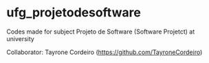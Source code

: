 # ufg_projetodesoftware

Codes made for subject Projeto de Software (Software Projetct) at university

Collaborator: Tayrone Cordeiro
(https://github.com/TayroneCordeiro)
